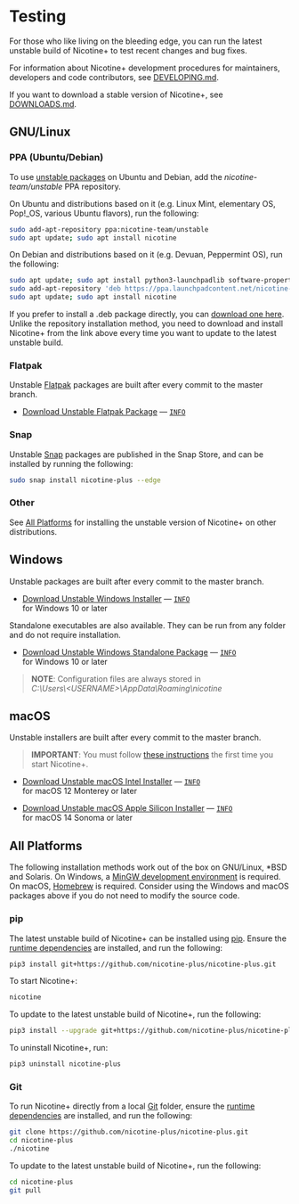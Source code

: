 # Testing

For those who like living on the bleeding edge, you can run the latest unstable
build of Nicotine+ to test recent changes and bug fixes.

For information about Nicotine+ development procedures for maintainers,
developers and code contributors, see [DEVELOPING.md](DEVELOPING.md).

If you want to download a stable version of Nicotine+, see
[DOWNLOADS.md](DOWNLOADS.md).


## GNU/Linux

### PPA (Ubuntu/Debian)

To use [unstable packages](https://launchpad.net/~nicotine-team/+archive/ubuntu/unstable)
on Ubuntu and Debian, add the *nicotine-team/unstable* PPA repository.

On Ubuntu and distributions based on it (e.g. Linux Mint, elementary OS,
Pop!_OS, various Ubuntu flavors), run the following:

```sh
sudo add-apt-repository ppa:nicotine-team/unstable
sudo apt update; sudo apt install nicotine
```

On Debian and distributions based on it (e.g. Devuan, Peppermint OS), run the
following:

```sh
sudo apt update; sudo apt install python3-launchpadlib software-properties-common
sudo add-apt-repository 'deb https://ppa.launchpadcontent.net/nicotine-team/unstable/ubuntu jammy main'
sudo apt update; sudo apt install nicotine
```

If you prefer to install a .deb package directly, you can [download one here](https://nightly.link/nicotine-plus/nicotine-plus/workflows/packaging/master/debian-package.zip).
Unlike the repository installation method, you need to download and install
Nicotine+ from the link above every time you want to update to the latest
unstable build.

### Flatpak

Unstable [Flatpak](https://www.flatpak.org/setup/) packages are built after
every commit to the master branch.

 - [Download Unstable Flatpak Package](https://nightly.link/nicotine-plus/nicotine-plus/workflows/packaging/master/flatpak-package-x86_64.zip)
    — [`INFO`](https://nightly.link/nicotine-plus/nicotine-plus/workflows/packaging/master/flatpak-package-x86_64)  

### Snap

Unstable [Snap](https://snapcraft.io/docs/installing-snapd) packages are
published in the Snap Store, and can be installed by running the following:

```sh
sudo snap install nicotine-plus --edge
```

### Other

See [All Platforms](#all-platforms) for installing the unstable version of
Nicotine+ on other distributions.


## Windows

Unstable packages are built after every commit to the master branch.

 - [Download Unstable Windows Installer](https://nightly.link/nicotine-plus/nicotine-plus/workflows/packaging/master/windows-x86_64-installer.zip)
    — [`INFO`](https://nightly.link/nicotine-plus/nicotine-plus/workflows/packaging/master/windows-x86_64-installer)  
   for Windows 10 or later

Standalone executables are also available. They can be run from any folder and
do not require installation.

 - [Download Unstable Windows Standalone Package](https://nightly.link/nicotine-plus/nicotine-plus/workflows/packaging/master/windows-x86_64-package.zip)
    — [`INFO`](https://nightly.link/nicotine-plus/nicotine-plus/workflows/packaging/master/windows-x86_64-package)  
   for Windows 10 or later

> **NOTE**: Configuration files are always stored in  
> *C:\Users\\<USERNAME\>\AppData\Roaming\nicotine*

## macOS

Unstable installers are built after every commit to the master branch.

> **IMPORTANT**: You must follow [these instructions](https://support.apple.com/guide/mac-help/open-a-mac-app-from-an-unidentified-developer-mh40616/mac)
> the first time you start Nicotine+.

 - [Download Unstable macOS Intel Installer](https://nightly.link/nicotine-plus/nicotine-plus/workflows/packaging/master/macos-x86_64-installer.zip)
    — [`INFO`](https://nightly.link/nicotine-plus/nicotine-plus/workflows/packaging/master/macos-x86_64-installer)  
   for macOS 12 Monterey or later

 - [Download Unstable macOS Apple Silicon Installer](https://nightly.link/nicotine-plus/nicotine-plus/workflows/packaging/master/macos-arm64-installer.zip)
    — [`INFO`](https://nightly.link/nicotine-plus/nicotine-plus/workflows/packaging/master/macos-arm64-installer)  
   for macOS 14 Sonoma or later


## All Platforms

The following installation methods work out of the box on GNU/Linux, *BSD and
Solaris. On Windows, a [MinGW development environment](PACKAGING.md#windows) is
required. On macOS, [Homebrew](PACKAGING.md#macos) is required. Consider using
the Windows and macOS packages above if you do not need to modify the source
code.

### pip

The latest unstable build of Nicotine+ can be installed using
[pip](https://pip.pypa.io/). Ensure the [runtime dependencies](DEPENDENCIES.md)
are installed, and run the following:

```sh
pip3 install git+https://github.com/nicotine-plus/nicotine-plus.git
```

To start Nicotine+:

```sh
nicotine
```

To update to the latest unstable build of Nicotine+, run the following:

```sh
pip3 install --upgrade git+https://github.com/nicotine-plus/nicotine-plus.git
```

To uninstall Nicotine+, run:

```sh
pip3 uninstall nicotine-plus
```

### Git

To run Nicotine+ directly from a local [Git](https://git-scm.com/) folder,
ensure the [runtime dependencies](DEPENDENCIES.md) are installed, and run the
following:

```sh
git clone https://github.com/nicotine-plus/nicotine-plus.git
cd nicotine-plus
./nicotine
```

To update to the latest unstable build of Nicotine+, run the following:

```sh
cd nicotine-plus
git pull
```
